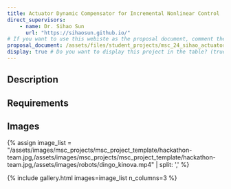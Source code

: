 ```yaml
---
title: Actuator Dynamic Compensator for Incremental Nonlinear Control
direct_supervisors: 
    - name: Dr. Sihao Sun 
      url: "https://sihaosun.github.io/"
# If you want to use this webiste as the proposal document, comment the proposal_document, just write in the body of the document with markdown
proposal_document: /assets/files/student_projects/msc_24_sihao_actuator.pdf
display: true # Do you want to display this project in the table? (true/false)
---
```


<!-- # Title will be added automatically -->

## Description

## Requirements

## Images

<!-- Lazy way to create an array of image indexes. You can define the variable in your front matter for a more clean way -->
{% assign image_list = "/assets/images/msc_projects/msc_project_template/hackathon-team.jpg,/assets/images/msc_projects/msc_project_template/hackathon-team.jpg,/assets/images/robots/dingo_kinova.mp4"  | split: ',' %}

<!-- This will include the images in a grid of n_columns. Use for 2 or more columns -->
{% include gallery.html images=image_list n_columns=3 %}